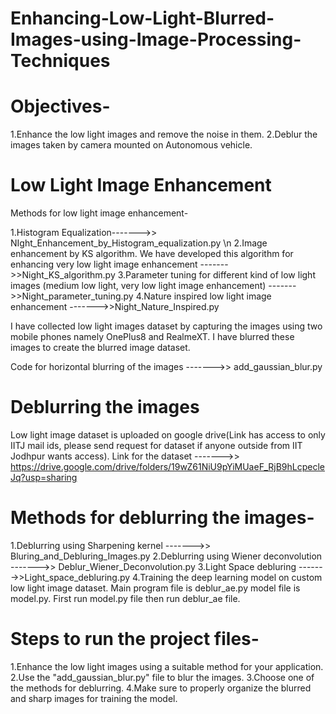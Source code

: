 # Enhancing-Low-Light-Blurred-Images-using-Image-Processing-Techniques
# Objectives- 
1.Enhance the low light images and remove the noise in them. 
2.Deblur the images taken by camera mounted on Autonomous vehicle. 

# Low Light Image Enhancement

Methods for low light image enhancement- 

1.Histogram Equalization------->> NIght_Enhancement_by_Histogram_equalization.py \n 
2.Image enhancement by KS algorithm. We have developed this algorithm for enhancing very low light image enhancement ------->>Night_KS_algorithm.py 
3.Parameter tuning for different kind of low light images (medium low light, very low light image enhancement) ------->>Night_parameter_tuning.py 
4.Nature inspired low light image enhancement ------->>Night_Nature_Inspired.py 

 
I have collected low light images dataset by capturing the images using two mobile phones namely OnePlus8 and RealmeXT. I have blurred these images to create the blurred image dataset. 

Code for horizontal blurring of the images ------->> add_gaussian_blur.py 

# Deblurring the images 

Low light image dataset is uploaded on google drive(Link has access to only IITJ mail ids, please send request for dataset if  anyone outside from IIT Jodhpur wants access). Link for the dataset ------->> https://drive.google.com/drive/folders/19wZ61NiU9pYiMUaeF_RjB9hLcpecleJq?usp=sharing 

 
# Methods for deblurring the images- 

1.Deblurring using Sharpening kernel ------->> Bluring_and_Debluring_Images.py 
2.Deblurring using Wiener deconvolution ------->> Deblur_Wiener_Deconvolution.py 
3.Light Space debluring ------->>Light_space_debluring.py 
4.Training the deep learning model on custom low light image dataset. Main program file is deblur_ae.py  model file is model.py.  First run model.py file then run deblur_ae file. 

 
# Steps to run the project files- 

1.Enhance the low light images using a suitable method for your application. 
2.Use the "add_gaussian_blur.py" file to blur the images. 
3.Choose one of the methods for deblurring. 
4.Make sure to properly organize the blurred and sharp images for training the model. 

 
